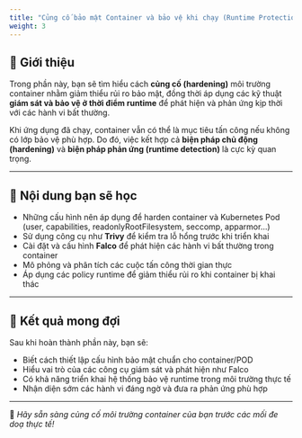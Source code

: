 ```yaml
---
title: "Củng cố bảo mật Container và bảo vệ khi chạy (Runtime Protection)"
weight: 3
---
```


## 🔐 Giới thiệu

Trong phần này, bạn sẽ tìm hiểu cách **củng cố (hardening)** môi trường container nhằm giảm thiểu rủi ro bảo mật, đồng thời áp dụng các kỹ thuật **giám sát và bảo vệ ở thời điểm runtime** để phát hiện và phản ứng kịp thời với các hành vi bất thường.

Khi ứng dụng đã chạy, container vẫn có thể là mục tiêu tấn công nếu không có lớp bảo vệ phù hợp. Do đó, việc kết hợp cả **biện pháp chủ động (hardening)** và **biện pháp phản ứng (runtime detection)** là cực kỳ quan trọng.

---

## 🧩 Nội dung bạn sẽ học

- Những cấu hình nên áp dụng để harden container và Kubernetes Pod (user, capabilities, readonlyRootFilesystem, seccomp, apparmor…)
- Sử dụng công cụ như **Trivy** để kiểm tra lỗ hổng trước khi triển khai
- Cài đặt và cấu hình **Falco** để phát hiện các hành vi bất thường trong container
- Mô phỏng và phân tích các cuộc tấn công thời gian thực
- Áp dụng các policy runtime để giảm thiểu rủi ro khi container bị khai thác

---

## 🎯 Kết quả mong đợi

Sau khi hoàn thành phần này, bạn sẽ:

- Biết cách thiết lập cấu hình bảo mật chuẩn cho container/POD  
- Hiểu vai trò của các công cụ giám sát và phát hiện như Falco  
- Có khả năng triển khai hệ thống bảo vệ runtime trong môi trường thực tế  
- Nhận diện sớm các hành vi đáng ngờ và đưa ra phản ứng phù hợp

---

🚀 *Hãy sẵn sàng củng cố môi trường container của bạn trước các mối đe doạ thực tế!*
